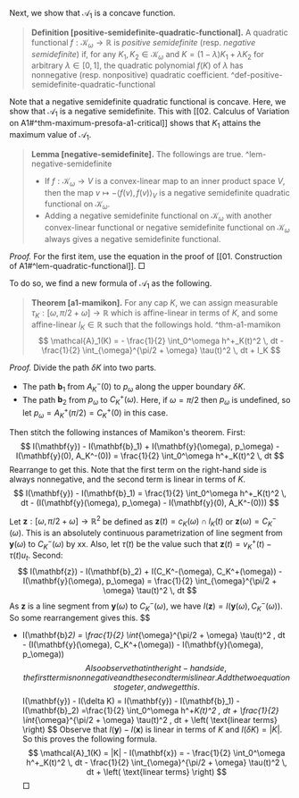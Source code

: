 Next, we show that $\mathcal{A}_1$ is a concave function.

> __Definition [positive-semidefinite-quadratic-functional].__ A quadratic functional $f : \mathcal{K}_\omega \to \mathbb{R}$ is _positive semidefinite_ (resp. _negative semidefinite_) if, for any $K_1, K_2 \in \mathcal{K}_\omega$ and $K = (1-\lambda) K_1 + \lambda K_2$ for arbitrary $\lambda \in [0, 1]$, the quadratic polynomial $f(K)$ of $\lambda$ has nonnegative (resp. nonpositive) quadratic coefficient. ^def-positive-semidefinite-quadratic-functional

Note that a negative semidefinite quadratic functional is concave. Here, we show that $\mathcal{A}_1$ is a negative semidefinite. This with [[02. Calculus of Variation on A1#^thm-maximum-presofa-a1-critical]] shows that $K_1$ attains the maximum value of $\mathcal{A}_1$.

> __Lemma [negative-semidefinite].__ The followings are true. ^lem-negative-semidefinite
> 
> - If $f : \mathcal{K}_\omega \to V$ is a convex-linear map to an inner product space $V$, then the map $v \mapsto - \langle f(v), f(v) \rangle_V$ is a negative semidefinite quadratic functional on $\mathcal{K}_\omega$.
> - Adding a negative semidefinite functional on $\mathcal{K}_\omega$ with another convex-linear functional or negative semidefinite functional on $\mathcal{K}_\omega$ always gives a negative semidefinite functional.

_Proof._ For the first item, use the equation in the proof of [[01. Construction of A1#^lem-quadratic-functional]]. □

To do so, we find a new formula of $\mathcal{A}_1$ as the following.
> __Theorem [a1-mamikon].__ For any cap $K$, we can assign measurable $\tau_K : [\omega, \pi/2 + \omega] \to \mathbb{R}$ which is affine-linear in terms of $K$, and some affine-linear $l_K \in \mathbb{R}$ such that the followings hold. ^thm-a1-mamikon
$$
\mathcal{A}_1(K) = - \frac{1}{2} \int_0^\omega h^+_K(t)^2 \, dt -  \frac{1}{2} \int_{\omega}^{\pi/2 + \omega} \tau(t)^2 \, dt + l_K
$$

_Proof._ Divide the path $\delta K$ into two parts.
- The path $\mathbf{b}_1$ from $A_K^-(0)$ to $p_\omega$ along the upper boundary $\delta K$.
- The path $\mathbf{b}_2$ from $p_\omega$ to $C_K^+(\omega)$.
Here, if $\omega = \pi/2$ then $p_\omega$ is undefined, so let $p_\omega = A^+_K(\pi/2) = C^+_K(0)$ in this case.

Then stitch the following instances of Mamikon's theorem. First:
$$
I(\mathbf{y}) - I(\mathbf{b}_1) + I(\mathbf{y}(\omega), p_\omega) - I(\mathbf{y}(0), A_K^-(0)) = \frac{1}{2} \int_0^\omega h^+_K(t)^2 \, dt
$$
Rearrange to get this. Note that the first term on the right-hand side is always nonnegative, and the second term is linear in terms of $K$.
$$
I(\mathbf{y}) - I(\mathbf{b}_1) = \frac{1}{2} \int_0^\omega h^+_K(t)^2 \, dt - (I(\mathbf{y}(\omega), p_\omega) - I(\mathbf{y}(0), A_K^-(0)))
$$

Let $\mathbf{z} : [\omega, \pi/2 + \omega] \to \mathbb{R}^2$ be defined as $\mathbf{z}(t) = c_K(\omega) \cap l_K(t)$ or $\mathbf{z}(\omega) = C_K^-(\omega)$. This is an absolutely continuous parametrization of line segment from $\mathbf{y}(\omega)$ to $C_K^-(\omega)$ by xx. Also, let $\tau(t)$ be the value such that $\mathbf{z}(t) = v_K^+(t) - \tau(t) u_t$. Second:
$$
I(\mathbf{z}) - I(\mathbf{b}_2) + I(C_K^-(\omega), C_K^+(\omega)) - I(\mathbf{y}(\omega), p_\omega) = \frac{1}{2} \int_{\omega}^{\pi/2 + \omega} \tau(t)^2 \, dt
$$
As $\mathbf{z}$ is a line segment from $\mathbf{y}(\omega)$ to $C_K^-(\omega)$, we have $I(\mathbf{z}) = I(\mathbf{y}(\omega), C_K^-(\omega))$. So some rearrangement gives this. 
$$
- I(\mathbf{b}_2)  = \frac{1}{2} \int_{\omega}^{\pi/2 + \omega} \tau(t)^2 \, dt - (I(\mathbf{y}(\omega), C_K^+(\omega)) - I(\mathbf{y}(\omega), p_\omega))
$$
Also observe that in the right-hand side, the first term is nonnegative and the second term is linear. Add the two equations togeter, and we get this.
$$
I(\mathbf{y}) - I(\delta K) = I(\mathbf{y}) - I(\mathbf{b}_1) - I(\mathbf{b}_2) =\frac{1}{2} \int_0^\omega h^+_K(t)^2 \, dt +  \frac{1}{2} \int_{\omega}^{\pi/2 + \omega} \tau(t)^2 \, dt + \left( \text{linear terms} \right) 
$$
Observe that $I(\mathbf{y}) - I(\mathbf{x})$ is linear in terms of $K$ and $I(\delta K) = |K|$. So this proves the following formula. 
$$
\mathcal{A}_1(K) = |K| - I(\mathbf{x}) = - \frac{1}{2} \int_0^\omega h^+_K(t)^2 \, dt -  \frac{1}{2} \int_{\omega}^{\pi/2 + \omega} \tau(t)^2 \, dt + \left( \text{linear terms} \right) 
$$
□

